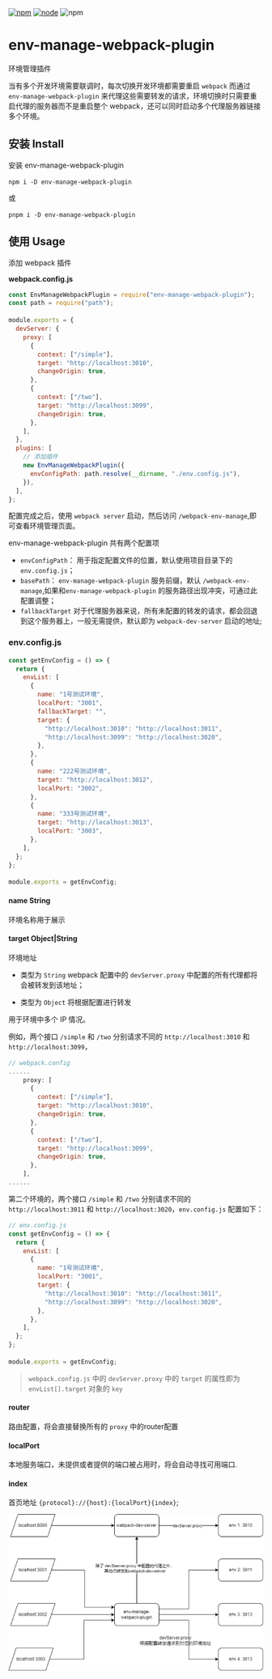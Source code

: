 [![npm][npm]][npm-url]
[![node][node]][node-url]
![npm](https://img.shields.io/npm/dw/env-manage-webpack-plugin.svg)

# env-manage-webpack-plugin

环境管理插件

当有多个开发环境需要联调时，每次切换开发环境都需要重启 `webpack` 而通过 `env-manage-webpack-plugin` 来代理这些需要转发的请求，环境切换时只需要重启代理的服务器而不是重启整个 webpack，还可以同时启动多个代理服务器链接多个环境。

## 安装 Install

安装 env-manage-webpack-plugin

`npm i -D env-manage-webpack-plugin`

或

`pnpm i -D env-manage-webpack-plugin`

## 使用 Usage

添加 webpack 插件

**webpack.config.js**

```js
const EnvManageWebpackPlugin = require("env-manage-webpack-plugin");
const path = require("path");

module.exports = {
  devServer: {
    proxy: [
      {
        context: ["/simple"],
        target: "http://localhost:3010",
        changeOrigin: true,
      },
      {
        context: ["/two"],
        target: "http://localhost:3099",
        changeOrigin: true,
      },
    ],
  },
  plugins: [
    // 添加插件
    new EnvManageWebpackPlugin({
      envConfigPath: path.resolve(__dirname, "./env.config.js"),
    }),
  ],
};
```

配置完成之后，使用 `webpack server` 启动，然后访问 `/webpack-env-manage`,即可查看环境管理页面。

env-manage-webpack-plugin 共有两个配置项

- `envConfigPath`： 用于指定配置文件的位置，默认使用项目目录下的 `env.config.js`；
- `basePath`： `env-manage-webpack-plugin` 服务前缀，默认 `/webpack-env-manage`,如果和`env-manage-webpack-plugin` 的服务路径出现冲突，可通过此配置调整；
- `fallbackTarget` 对于代理服务器来说，所有未配置的转发的请求，都会回退到这个服务器上，一般无需提供，默认即为 `webpack-dev-server` 启动的地址;

### env.config.js

```js
const getEnvConfig = () => {
  return {
    envList: [
      {
        name: "1号测试环境",
        localPort: "3001",
        fallbackTarget: "",
        target: {
          "http://localhost:3010": "http://localhost:3011",
          "http://localhost:3099": "http://localhost:3020",
        },
      },
      {
        name: "222号测试环境",
        target: "http://localhost:3012",
        localPort: "3002",
      },
      {
        name: "333号测试环境",
        target: "http://localhost:3013",
        localPort: "3003",
      },
    ],
  };
};

module.exports = getEnvConfig;

```

#### name String

环境名称用于展示

#### target Object|String

环境地址

- 类型为 `String` webpack 配置中的 `devServer.proxy` 中配置的所有代理都将会被转发到该地址；

- 类型为 `Object` 将根据配置进行转发

用于环境中多个 IP 情况。

例如，两个接口 `/simple` 和 `/two` 分别请求不同的 `http://localhost:3010` 和 `http://localhost:3099`，

```js
// webpack.config
......
    proxy: [
      {
        context: ["/simple"],
        target: "http://localhost:3010",
        changeOrigin: true,
      },
      {
        context: ["/two"],
        target: "http://localhost:3099",
        changeOrigin: true,
      },
    ],
......

```

第二个环境的，两个接口 `/simple` 和 `/two` 分别请求不同的 `http://localhost:3011` 和 `http://localhost:3020`，`env.config.js` 配置如下：

```js
// env.config.js
const getEnvConfig = () => {
  return {
    envList: [
      {
        name: "1号测试环境",
        localPort: "3001",
        target: {
          "http://localhost:3010": "http://localhost:3011",
          "http://localhost:3099": "http://localhost:3020",
        },
      },
    ],
  };
};

module.exports = getEnvConfig;
```

> `webpack.config.js` 中的 `devServer.proxy` 中的 `target` 的属性即为 `envList[].target` 对象的 `key`

#### router

路由配置，将会直接替换所有的 `proxy` 中的router配置

#### localPort

本地服务端口，未提供或者提供的端口被占用时，将会自动寻找可用端口.

#### index

首页地址 `{protocol}://{host}:{localPort}{index}`;

<img src='doc/env-manage-webpack-plugin.png'/>

[npm]: https://img.shields.io/npm/v/env-manage-webpack-plugin.svg
[npm-url]: https://npmjs.com/package/env-manage-webpack-plugin
[node]: https://img.shields.io/node/v/env-manage-webpack-plugin.svg
[node-url]: https://nodejs.org
